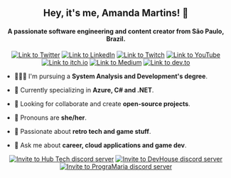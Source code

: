 <h2 align="center">Hey, it's me, Amanda Martins! 👋</h2>
<h4 align="center">A passionate software engineering and content creator from São Paulo, Brazil.</h4>

<p align="center"> 
 <a href="https://twitter.com/mandysdev" target="blank"><img src="https://img.shields.io/badge/Twitter-1DA1F2?style=for-the-badge&logo=twitter&logoColor=white" alt="Link to Twitter"></a> 
 <a href="https://linkedin.com/in/mandysdev" target="blank"><img src="https://img.shields.io/badge/LinkedIn-0077B5?style=for-the-badge&logo=linkedin&logoColor=white" alt="Link to LinkedIn"></a> 
 <a href="https://twitch.com/mandyslive" target="blank"><img src="https://img.shields.io/badge/Twitch-9146FF?style=for-the-badge&logo=twitch&logoColor=white" alt="Link to Twitch"></a>
 <a href="https://www.youtube.com/channel/UC5siI335fbxWCQtiHJ9-dhQ" target="blank"><img src="https://img.shields.io/badge/YouTube-FF0000?style=for-the-badge&logo=youtube&logoColor=white" alt="Link to YouTube"></a>
 <a href="https://mandys.itch.io/" target="blank"><img src="https://img.shields.io/badge/Itch.io-FA5C5C?style=for-the-badge&logo=itchdotio&logoColor=white" alt="Link to itch.io"></a>
 <a href="https://medium.com/@MandysDev" target="blank"><img src="https://img.shields.io/badge/Medium-12100E?style=for-the-badge&logo=medium&logoColor=white" alt="Link to Medium"></a> 
 <a href="https://dev.to/mandysdev" target="blank"><img src="https://img.shields.io/badge/dev.to-0A0A0A?style=for-the-badge&logo=devdotto&logoColor=white" alt="Link to dev.to"></a>
</p>

- 👩🏻‍🎓 I'm pursuing a **System Analysis and Development's degree**.

- 🌱 Currently specializing in **Azure, C# and .NET**.

- 🤝 Looking for collaborate and create **open-source projects**.

- 📢 Pronouns are **she/her**.

- 💾 Passionate about **retro tech and game stuff**.

- 💬 Ask me about **career, cloud applications and game dev**.

<p align="center"> 
 <a href="https://discord.gg/WQttewuRGa" target="blank"><img src="https://img.shields.io/badge/Join%20Hub%20Tech-7289DA?style=for-the-badge&logo=discord&logoColor=white" alt="Invite to Hub Tech discord server"></a> 
 <a href="https://discord.gg/hUjdjevDCz" target="blank"><img src="https://img.shields.io/badge/Join%20DevHouse-7289DA?style=for-the-badge&logo=discord&logoColor=white" alt="Invite to DevHouse discord server"></a>
 <a href="https://discord.gg/3PtXFNmZVs" target="blank"><img src="https://img.shields.io/badge/Join%20PrograMaria-7289DA?style=for-the-badge&logo=discord&logoColor=white" alt="Invite to PrograMaria discord server"></a>
</p>

